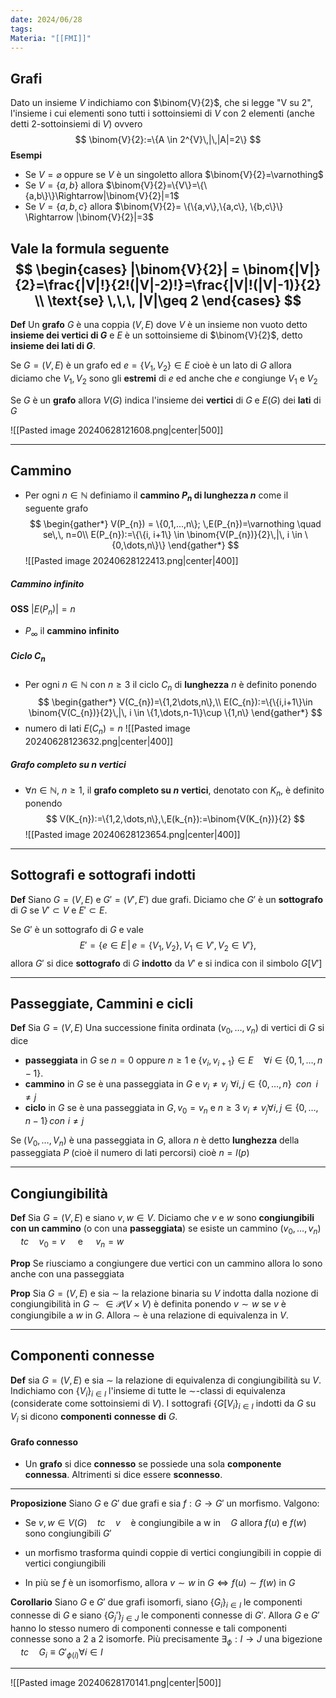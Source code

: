 ```yaml
---
date: 2024/06/28
tags: 
Materia: "[[FMI]]"
---
```

## Grafi
Dato un insieme $V$ indichiamo con $\binom{V}{2}$, che si legge "V su 2", l'insieme i cui elementi sono tutti i sottoinsiemi di $V$ con $2$ elementi (anche detti $2$-sottoinsiemi di $V$) ovvero
$$
\binom{V}{2}:=\{A \in 2^{V}\,|\,|A|=2\}
$$
**Esempi**
- Se $V=\varnothing$ oppure se $V$ è un singoletto allora $\binom{V}{2}=\varnothing$
- Se $V=\{a,b\}$ allora $\binom{V}{2}=\{V\}=\{\{a,b\}\}\Rightarrow|\binom{V}{2}|=1$
- Se $V=\{a,b,c\}$ allora $\binom{V}{2}= \{\{a,v\},\{a,c\}, \{b,c\}\} \Rightarrow |\binom{V}{2}|=3$

Vale la formula seguente
$$
\begin{cases}
|\binom{V}{2}| = \binom{|V|}{2}=\frac{|V|!}{2!(|V|-2)!}=\frac{|V|!(|V|-1)}{2} \\
\text{se} \,\,\, |V|\geq 2
\end{cases}
$$
---
**Def** Un **grafo** $G$ è una coppia $(V, E)$ dove $V$ è un insieme non vuoto detto **insieme dei vertici di $G$** e $E$ è un sottoinsieme di $\binom{V}{2}$, detto **insieme dei lati di $G$**.

Se $G=(V,E)$ è un grafo ed $e=\{V_{1}, V_{2}\}\in E$ cioè è un lato di $G$ allora diciamo che $V_{1},V_{2}$ sono gli **estremi** di $e$ ed anche che $e$ congiunge $V_{1}$ e $V_{2}$

Se $G$ è un **grafo** allora $V(G)$ indica l'insieme dei **vertici** di $G$ e $E(G)$ dei **lati** di $G$

![[Pasted image 20240628121608.png|center|500]]

---
## Cammino
- Per ogni $n \in \mathbb{N}$ definiamo il **cammino $P_{n}$ di lunghezza $n$** come il seguente grafo
$$
\begin{gather*}
V(P_{n}) = \{0,1,...,n\}; \,E(P_{n})=\varnothing \quad se\,\, n=0\\
E(P_{n}):=\{\{i, i+1\} \in \binom{V(P_{n})}{2}\,|\, i \in \{0,\dots,n\}\}
\end{gather*}
$$
![[Pasted image 20240628122413.png|center|400]]
##### Cammino infinito
**OSS** $|E(P_{n})|=n$
- $P_{\infty}$ il **cammino** **infinito**

##### Ciclo $C_{n}$
- Per ogni $n \in \mathbb{N}$ con $n \geq 3$ il ciclo $C_{n}$ di **lunghezza** $n$ è definito ponendo
$$
\begin{gather*}
V(C_{n})=\{1,2\dots,n\},\\
E(C_{n}):=\{\{i,i+1\}\in \binom{V(C_{n})}{2}\,|\, i \in \{1,\dots,n-1\}\cup \{1,n\}
\end{gather*}
$$
- numero di lati $E(C_{n})=n$
![[Pasted image 20240628123632.png|center|400]]

##### Grafo completo su $n$ vertici
- $\forall n \in \mathbb{N}$, $n \geq 1$, il **grafo completo su $n$** **vertici**, denotato con $K_{n}$, è definito ponendo
$$
V(K_{n}):=\{1,2,\dots,n\},\,E(k_{n}):=\binom{V(K_{n})}{2}
$$
![[Pasted image 20240628123654.png|center|400]]

---
## Sottografi e sottografi indotti
**Def** Siano $G=(V, E)$ e $G'=(V', E')$ due grafi. Diciamo che $G'$ è un **sottografo** di $G$ se $V' \subset V$ e $E' \subset E$.

Se $G'$ è un sottografo di $G$ e vale 
$$
E'=\{e \in E \,|\,e=\{V_{1}, V_{2}\}, V_{1}\in V', V_{2}\in V'\},
$$
allora $G'$ si dice **sottografo** di $G$ **indotto** da $V'$ e si indica con il simbolo $G[V']$

---
## Passeggiate, Cammini e cicli
**Def** Sia $G=(V,E)$ Una successione finita ordinata $(v_{0}, \dots, v_{n})$ di vertici di $G$ si dice
- **passeggiata** in $G$ se $n=0$ oppure $n \geq 1$ e $\{v_{i}, v_{i+1}\} \in E \quad\forall i \in \{0,1,\dots,n-1\}$.
- **cammino** in $G$ se è una passeggiata in $G$ e $v_{i}\neq v_{j}\,\, \forall i,j \in \{0,\dots,n\} \,\,\, con \,\,\, i\neq j$
- **ciclo** in $G$ se è una passeggiata in $G, v_{0}=v_{n}$ e $n \geq 3$ $v_{i}\neq v_{j} \forall i,j \in \{0,\dots,n-1\} \, con \,\, i\neq j$

Se $(V_{0}, \dots, V_{n})$  è una passeggiata in $G$, allora $n$ è detto  **lunghezza** della passeggiata $P$ (cioè il numero di lati percorsi) cioè $n=l(p)$

---
## Congiungibilità
**Def** Sia $G=(V,E)$ e siano $v,w \in V$. Diciamo che $v$ e $w$ sono **congiungibili con un cammino** (o con una **passeggiata**) se esiste un cammino 
$(v_{0},\dots ,v_{n})$ $\quad tc\quad v_{0}=v\quad$ e $\quad v_{n}=w$

**Prop** Se riusciamo a congiungere due vertici con un cammino allora lo sono anche con una passeggiata

**Prop** Sia $G=(V,E)$ e sia $\sim$ la relazione binaria su $V$ indotta dalla nozione di congiungibilità in $G \sim \in \mathscr{P}(V\times V)$ è definita ponendo $v\sim w$ se $v$ è congiungibile a $w$ in $G$.
Allora $\sim$  è una relazione di equivalenza in $V$.

----
## Componenti connesse
**Def** sia $G=(V,E)$ e sia $\sim$  la relazione di equivalenza di congiungibilità su $V$. Indichiamo con $\{V_{i} \}_{i \in I}$ l'insieme di tutte le $\sim$-classi di equivalenza (considerate come sottoinsiemi di $V$). I sottografi $\{G[V_{i}\}_{i \in I}$ indotti da $G$ su $V_{i}$ si dicono **componenti** **connesse** **di** $G$.
#### Grafo connesso
- Un **grafo** si dice **connesso** se possiede una sola **componente** **connessa**. Altrimenti si dice essere **sconnesso**.
---
 **Proposizione** Siano $G$ e $G'$ due grafi e sia $f:G\to G'$ un morfismo. Valgono:
 - Se $v,w \in V(G) \quad tc\quad v \quad \text{è congiungibile a w in} \quad G$ allora $f(u)$  e $f(w)$ sono congiungibili $G'$      
 - un morfismo trasforma quindi coppie di vertici congiungibili in coppie di vertici congiungibili

 - In più se $f$ è un isomorfismo, allora $v \sim w$ in $G \Leftrightarrow f(u) \sim f(w)$ in $G$
 
 **Corollario** Siano $G$ e $G'$ due grafi isomorfi, siano $\{G_{i}\}_{i \in I}$ le componenti connesse di $G$ e siano $\{G_{j}'\}_{j \in J}$ le componenti connesse di $G'$. Allora $G$ e $G'$ hanno lo stesso numero di componenti connesse e tali componenti connesse sono a 2 a 2 isomorfe.
 Più precisamente $\exists_{\phi}:I\to J$ una bigezione $\quad tc\quad G_{i} \equiv G'_{\phi(i)}\forall i \in I$

---
![[Pasted image 20240628170141.png|center|500]]
